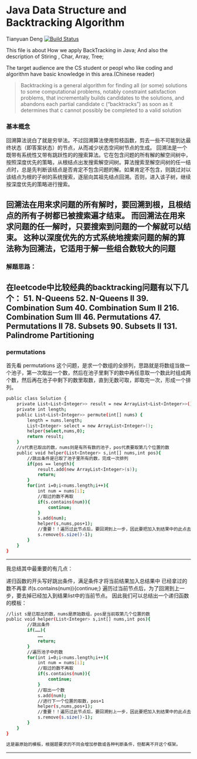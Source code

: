 # Java Data Structure and Backtracking Algorithm 
Tianyuan Deng
[![Build Status](https://travis-ci.org/joemccann/dillinger.svg?branch=master)](https://travis-ci.org/joemccann/dillinger)

This file is about How we apply BackTracking in Java; And also the description of Stiring , Char, Array, Tree; 

The target audience are the CS student or peopl who like coding and algorithm have basic knowledge in this area.(Chinese reader)

 
> Backtracking is a general algorithm for finding all (or some) solutions to some computational problems, notably constraint satisfaction problems, that incrementally builds candidates to the solutions, and abandons each partial candidate c (“backtracks”) as soon as it determines that c cannot possibly be completed to a valid solution

### 基本概念
回溯算法说白了就是穷举法。不过回溯算法使用剪枝函数，剪去一些不可能到达最终状态（即答案状态）的节点，从而减少状态空间树节点的生成。 
回溯法是一个既带有系统性又带有跳跃性的的搜索算法。它在包含问题的所有解的解空间树中，按照深度优先的策略，从根结点出发搜索解空间树。算法搜索至解空间树的任一结点时，总是先判断该结点是否肯定不包含问题的解。如果肯定不包含，则跳过对以该结点为根的子树的系统搜索，逐层向其祖先结点回溯。否则，进入该子树，继续按深度优先的策略进行搜索。

回溯法在用来求问题的所有解时，要回溯到根，且根结点的所有子树都已被搜索遍才结束。
而回溯法在用来求问题的任一解时，只要搜索到问题的一个解就可以结束。
这种以深度优先的方式系统地搜索问题的解的算法称为回溯法，它适用于解一些组合数较大的问题
--------------------- 
### 解题思路：
在leetcode中比较经典的backtracking问题有以下几个： 
51. N-Queens 
52. N-Queens II 
39. Combination Sum 
40. Combination Sum II 
216. Combination Sum III 
46. Permutations 
47. Permutations II 
78. Subsets 
90. Subsets II 
131. Palindrome Partitioning
--------------------- 
### permutations
首先看 permutations 这个问题，是求一个数组的全排列，思路就是将数组当做一个池子，第一次取出一个数，然后在池子里剩下的数中再任意取一个数此时组成两个数，然后再在池子中剩下的数里取数，直到无数可取，即取完一次，形成一个排列。

```sh
public class Solution {
    private List<List<Integer>> result = new ArrayList<List<Integer>>();
    private int length;
    public List<List<Integer>> permute(int[] nums) {
        length = nums.length;
        List<Integer> select = new ArrayList<Integer>();
        helper(select,nums,0);
        return result;
    }
    //s代表已取出的数，nums则是有所有数的池子，pos代表要取第几个位置的数
    public void helper(List<Integer> s,int[] nums,int pos){
        //跳出条件是已取了池子里所有的数，完成一次排列
        if(pos == length){
            result.add(new ArrayList<Integer>(s));
            return;
        }
        for(int i=0;i<nums.length;i++){
            int num = nums[i];
            //取过的数不再取    
            if(s.contains(num)){
                continue;
            }
            s.add(num);
            helper(s,nums,pos+1);
            //重要！！遍历过此节点后，要回溯到上一步，因此要把加入到结果中的此点去除掉！
            s.remove(s.size()-1);
        }
    }
}
```
--------------------- 
我总结其中最重要的有几点：

递归函数的开头写好跳出条件，满足条件才将当前结果加入总结果中
已经拿过的数不再拿 if(s.contains(num)){continue;}
遍历过当前节点后，为了回溯到上一步，要去掉已经加入到结果list中的当前节点。
因此我们可以总结出一个递归函数的模板：

```sh
//list s是已取出的数，nums是原始数组，pos是当前取第几个位置的数
public void helper(List<Integer> s,int[] nums,int pos){
        //跳出条件
        if(……){
            ……
            return;
        }
        //遍历池子中的数
        for(int i=0;i<nums.length;i++){
            int num = nums[i];
            //取过的数不再取    
            if(s.contains(num)){
                continue;
            }
            //取出一个数
            s.add(num);
            //进行下一个位置的取数，pos+1
            helper(s,nums,pos+1);
            //重要！！遍历过此节点后，要回溯到上一步，因此要把加入到结果中的此点去除掉！
            s.remove(s.size()-1);
        }
    }
}

这是最原始的模板，根据题要求的不同会增加参数或各种判断条件，但都离不开这个框架。
```
--------------------- 



